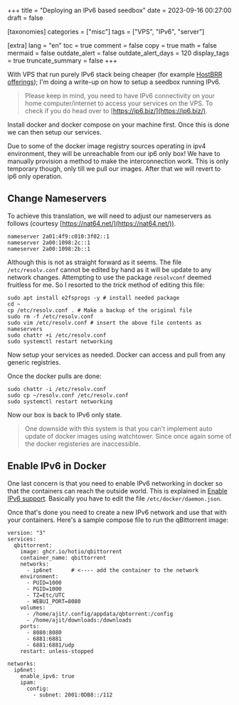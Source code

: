 +++
title = "Deploying an IPv6 based seedbox"
date = 2023-09-16 00:27:00
draft = false

[taxonomies]
categories = ["misc"]
tags = ["VPS", "IPv6", "server"]

[extra]
lang = "en"
toc = true
comment = false
copy = true
math = false
mermaid = false
outdate_alert = false
outdate_alert_days = 120
display_tags = true
truncate_summary = false
+++

With VPS that run purely IPv6 stack being cheaper (for example [HostBRR offerings](https://my.hostbrr.com/order/main/index/storage)); I'm doing a write-up on how to setup a seedbox running IPv6.

> Please keep in mind, you need to have IPv6 connectivity on your home computer/internet to access your services on the VPS. To check if you do head over to [https://ip6.biz/](https://ip6.biz/).


Install docker and docker compose on your machine first. Once this is done we can then setup our services.

Due to some of the docker image registry sources operating in ipv4 environment, they will be unreachable from our ip6 only box! We have to manually provision a method to make the interconnection work. This is only temporary though, only till we pull our images. After that we will revert to ip6 only operation.

## Change Nameservers

To achieve this translation, we will need to adjust our nameservers as follows (courtesy [https://nat64.net/](https://nat64.net/)).

```
nameserver 2a01:4f9:c010:3f02::1
nameserver 2a00:1098:2c::1
nameserver 2a00:1098:2b::1
```

Although this is not as straight forward as it seems. The file `/etc/resolv.conf` cannot be edited by hand as it will be update to any network changes. Attempting to use the package `resolvconf` deemed fruitless for me. So I resorted to the *trick* method of editing this file:

```
sudo apt install e2fsprogs -y # install needed package
cd ~
cp /etc/resolv.conf . # Make a backup of the original file
sudo rm -f /etc/resolv.conf
sudo vim /etc/resolv.conf # insert the above file contents as nameservers
sudo chattr +i /etc/resolv.conf
sudo systemctl restart networking
```

Now setup your services as needed. Docker can access and pull from any generic registries.

Once the docker pulls are done:

```
sudo chattr -i /etc/resolv.conf
sudo cp ~/resolv.conf /etc/resolv.conf
sudo systemctl restart networking
```

Now our box is back to IPv6 only state.


> One downside with this system is that you can't implement auto update of docker images using watchtower. Since once again some of the docker registeries are inaccessible.

## Enable IPv6 in Docker

One last concern is that you need to enable IPv6 networking in docker so that the containers can reach the outside world. This is explained in [Enable IPv6 support](https://docs.docker.com/config/daemon/ipv6/). Basically you have to edit the file `/etc/docker/daemon.json`.

Once that's done you need to create a new IPv6 network and use that with your containers. Here's a sample compose file to run the qBittorrent image:

```
version: "3"
services:
  qbittorrent:
    image: ghcr.io/hotio/qbittorrent
    container_name: qbittorrent
    networks:
      - ip6net		# <---- add the container to the network
    environment:
      - PUID=1000
      - PGID=1000
      - TZ=Etc/UTC
      - WEBUI_PORT=8080
    volumes:
      - /home/ajit/.config/appdata/qbtorrent:/config
      - /home/ajit/downloads:/downloads
    ports:
      - 8080:8080
      - 6881:6881
      - 6881:6881/udp
    restart: unless-stopped

networks:
  ip6net:
    enable_ipv6: true
    ipam:
      config:
        - subnet: 2001:0DB8::/112

```

